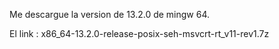 Me descargue la version de  13.2.0 de mingw 64.

El link : x86_64-13.2.0-release-posix-seh-msvcrt-rt_v11-rev1.7z

